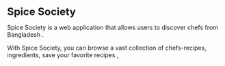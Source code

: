  <font size='+2'>**Spice Society**</font>

Spice Society is a web application that allows users to discover  chefs from Bangladesh . 

With Spice Society, you can browse a vast collection of chefs-recipes, ingredients, save your favorite recipes ,